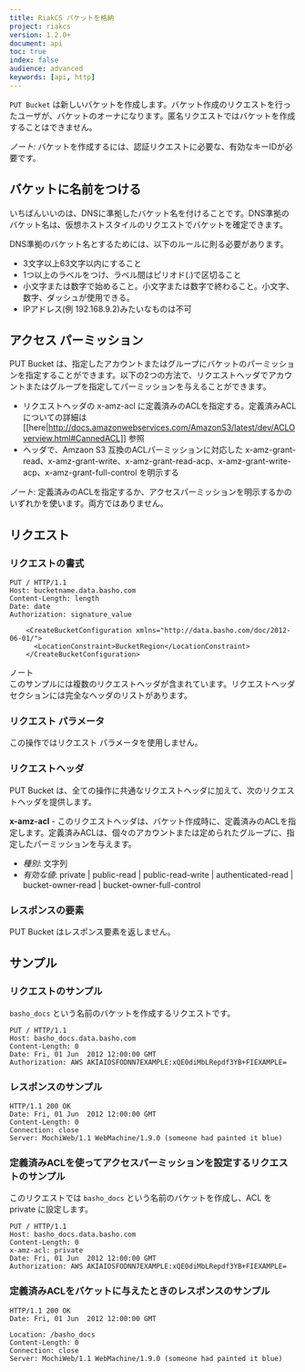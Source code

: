 ```yaml
---
title: RiakCS バケットを格納
project: riakcs
version: 1.2.0+
document: api
toc: true
index: false
audience: advanced
keywords: [api, http]
---
```


`PUT Bucket` は新しいバケットを作成します。バケット作成のリクエストを行ったユーザが、バケットのオーナになります。匿名リクエストではバケットを作成することはできません。

*ノート:* バケットを作成するには、認証リクエストに必要な、有効なキーIDが必要です。

## バケットに名前をつける

いちばんいいのは、DNSに準拠したバケット名を付けることです。DNS準拠のバケット名は、仮想ホストスタイルのリクエストでバケットを確定できます。

DNS準拠のバケット名とするためには、以下のルールに則る必要があります。

* 3文字以上63文字以内にすること
* 1つ以上のラベルをつけ、ラベル間はピリオド(.)で区切ること
* 小文字または数字で始めること。小文字または数字で終わること。小文字、数字、ダッシュが使用できる。
* IPアドレス(例 192.168.9.2)みたいなものは不可

## アクセス パーミッション

PUT Bucket は、指定したアカウントまたはグループにバケットのパーミッションを指定することができます。以下の2つの方法で、リクエストヘッダでアカウントまたはグループを指定してパーミッションを与えることができます。

* リクエストヘッダの x-amz-acl に定義済みのACLを指定する。定義済みACLについての詳細は [[here|http://docs.amazonwebservices.com/AmazonS3/latest/dev/ACLOverview.html#CannedACL]] 参照
* ヘッダで、Amzaon S3 互換のACLパーミッションに対応した x-amz-grant-read、x-amz-grant-write、x-amz-grant-read-acp、x-amz-grant-write-acp、x-amz-grant-full-control を明示する

*ノート*: 定義済みのACLを指定するか、アクセスパーミッションを明示するかのいずれかを使います。両方ではありません。

## リクエスト

### リクエストの書式

```
PUT / HTTP/1.1
Host: bucketname.data.basho.com
Content-Length: length
Date: date
Authorization: signature_value

	<CreateBucketConfiguration xmlns="http://data.basho.com/doc/2012-06-01/">
	  <LocationConstraint>BucketRegion</LocationConstraint>
	</CreateBucketConfiguration>
```
<div class="note"><div class="title">ノート</div>このサンプルには複数のリクエストヘッダが含まれています。リクエストヘッダ セクションには完全なヘッダのリストがあります。</div>

### リクエスト パラメータ

この操作ではリクエスト パラメータを使用しません。

### リクエストヘッダ

PUT Bucket は、全ての操作に共通なリクエストヘッダに加えて、次のリクエストヘッダを提供します。

**x-amz-acl** - このリクエストヘッダは、バケット作成時に、定義済みのACLを指定します。定義済みACLは、個々のアカウントまたは定められたグループに、指定したパーミッションを与えます。

* *種別*: 文字列
* *有効な値*: private | public-read | public-read-write | authenticated-read | bucket-owner-read | bucket-owner-full-control

### レスポンスの要素

PUT Bucket はレスポンス要素を返しません。

## サンプル

### リクエストのサンプル

`basho_docs` という名前のバケットを作成するリクエストです。

```
PUT / HTTP/1.1
Host: basho_docs.data.basho.com
Content-Length: 0
Date: Fri, 01 Jun  2012 12:00:00 GMT
Authorization: AWS AKIAIOSFODNN7EXAMPLE:xQE0diMbLRepdf3YB+FIEXAMPLE=
```

### レスポンスのサンプル

```
HTTP/1.1 200 OK
Date: Fri, 01 Jun  2012 12:00:00 GMT
Content-Length: 0
Connection: close
Server: MochiWeb/1.1 WebMachine/1.9.0 (someone had painted it blue)
```

### 定義済みACLを使ってアクセスパーミッションを設定するリクエストのサンプル

このリクエストでは `basho_docs` という名前のバケットを作成し、ACL を private に設定します。

```
PUT / HTTP/1.1
Host: basho_docs.data.basho.com
Content-Length: 0
x-amz-acl: private
Date: Fri, 01 Jun  2012 12:00:00 GMT
Authorization: AWS AKIAIOSFODNN7EXAMPLE:xQE0diMbLRepdf3YB+FIEXAMPLE=
```

### 定義済みACLをバケットに与えたときのレスポンスのサンプル

```
HTTP/1.1 200 OK
Date: Fri, 01 Jun  2012 12:00:00 GMT

Location: /basho_docs
Content-Length: 0
Connection: close
Server: MochiWeb/1.1 WebMachine/1.9.0 (someone had painted it blue)
```
